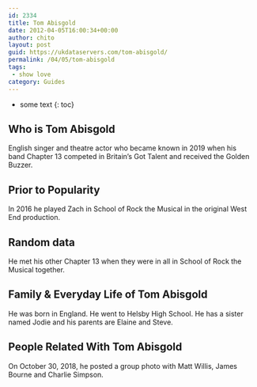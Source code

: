 ```yaml
---
id: 2334
title: Tom Abisgold
date: 2012-04-05T16:00:34+00:00
author: chito
layout: post
guid: https://ukdataservers.com/tom-abisgold/
permalink: /04/05/tom-abisgold
tags:
 - show love
category: Guides
---
```


* some text
{: toc}
          
          
## Who is  Tom Abisgold
                  
                  
                  
English singer and theatre actor who became known in 2019 when his band Chapter 13 competed in Britain&#8217;s Got Talent and received the Golden Buzzer. 
                  
                
                
                
## Prior to Popularity 
                  
                  
                  
In 2016 he played Zach in School of Rock the Musical in the original West End production. 
                  
                
                
                
## Random data 
                  
                  
                  
He met his other Chapter 13 when they were in all in School of Rock the Musical together. 
                  
                
                
                
## Family & Everyday Life of Tom Abisgold
                  
                  
                  
He was born in England. He went to Helsby High School. He has a sister named Jodie and his parents are Elaine and Steve.
                  
                
                
                
## People Related With  Tom Abisgold
                  
                  
                  
On October 30, 2018, he posted a group photo with Matt Willis, James Bourne and Charlie Simpson. 
                  
                
              
            
          
          
          
    
    
  
